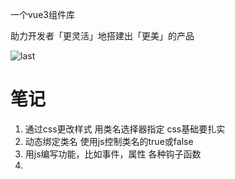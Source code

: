 一个vue3组件库

助力开发者「更灵活」地搭建出「更美」的产品

![last](https://img.shields.io/github/last-commit/jeff-jayden/open-design
)


# 笔记

1. 通过css更改样式 用类名选择器指定 css基础要扎实
2. 动态绑定类名 使用js控制类名的true或false
3. 用js编写功能，比如事件，属性 各种钩子函数
4. 
